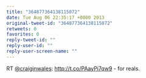 ```yaml
---
title: "364877364138115072"
date: Tue Aug 06 22:35:17 +0000 2013
original-tweet-id: "364877364138115072"
retweets: 0
favorites: 0
reply-tweet-id: ""
reply-user-id: ""
reply-user-screen-name: ""
---
```

RT <a href="https://twitter.com/craiginwales">@craiginwales</a>: http://t.co/PAayPi7qw9 - for reals.
